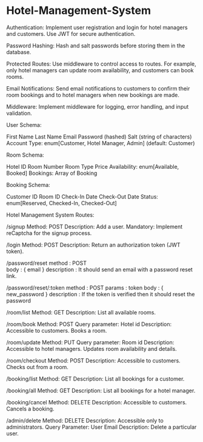 # Hotel-Management-System

Authentication:
Implement user registration and login for hotel managers and customers.
Use JWT for secure authentication.

Password Hashing:
Hash and salt passwords before storing them in the database.

Protected Routes:
Use middleware to control access to routes. For example, only hotel managers can update room availability, and customers can book rooms.

Email Notifications:
Send email notifications to customers to confirm their room bookings and to hotel managers when new bookings are made.

Middleware:
Implement middleware for logging, error handling, and input validation.

User Schema:

First Name
Last Name
Email
Password (hashed)
Salt (string of characters)
Account Type: enum[Customer, Hotel Manager, Admin] (default: Customer)

Room Schema:

Hotel ID
Room Number
Room Type
Price
Availability: enum[Available, Booked]
Bookings: Array of Booking

Booking Schema:

Customer ID
Room ID
Check-In Date
Check-Out Date
Status: enum[Reserved, Checked-In, Checked-Out]

Hotel Management System Routes:

/signup
Method: POST
Description: Add a user.
Mandatory: Implement reCaptcha for the signup process.

/login
Method: POST
Description: Return an authorization token (JWT token).

/password/reset
method : POST  
body : { email }
description : It should send an email with a password reset link.

/password/reset/:token
method : POST
params : token
body : { new_password }
description : If the token is verified then it should reset the password


/room/list
Method: GET
Description: List all available rooms.

/room/book
Method: POST
Query parameter: Hotel id
Description: Accessible to customers. Books a room.

/room/update
Method: PUT
Query parameter: Room id
Description: Accessible to hotel managers. Updates room availability and details.

/room/checkout
Method: POST
Description: Accessible to customers. Checks out from a room.

/booking/list
Method: GET
Description: List all bookings for a customer.

/booking/all
Method: GET
Description: List all bookings for a hotel manager.

/booking/cancel
Method: DELETE
Description: Accessible to customers. Cancels a booking.

/admin/delete
Method: DELETE
Description: Accessible only to administrators.
Query Parameter: User Email
Description: Delete a particular user.
